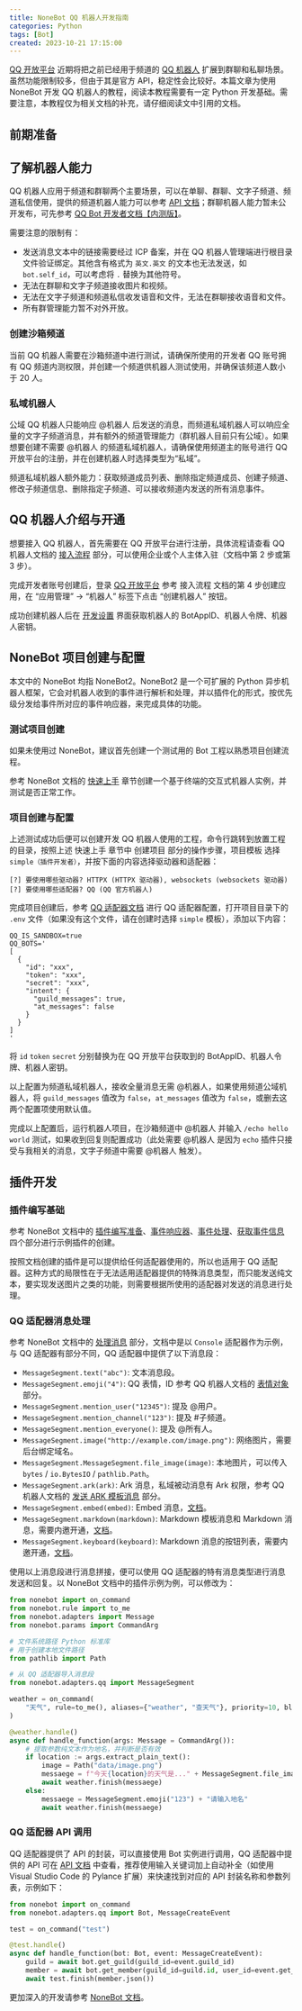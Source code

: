 ```yaml
---
title: NoneBot QQ 机器人开发指南
categories: Python
tags: [Bot]
created: 2023-10-21 17:15:00
---
```


[QQ 开放平台](https://q.qq.com/#/) 近期将把之前已经用于频道的 [QQ 机器人](https://bot.q.qq.com/wiki) 扩展到群聊和私聊场景。虽然功能限制较多，但由于其是官方 API，稳定性会比较好。本篇文章为使用 NoneBot 开发 QQ 机器人的教程，阅读本教程需要有一定 Python 开发基础。需要注意，本教程仅为相关文档的补充，请仔细阅读文中引用的文档。

## 前期准备

## 了解机器人能力

QQ 机器人应用于频道和群聊两个主要场景，可以在单聊、群聊、文字子频道、频道私信使用，提供的频道机器人能力可以参考 [API 文档](https://bot.q.qq.com/wiki/develop/api/)；群聊机器人能力暂未公开发布，可先参考 [QQ Bot 开发者文档【内测版】](https://docs.qq.com/doc/DRkVHT1N2a1JYSnVr)。

需要注意的限制有：

- 发送消息文本中的链接需要经过 ICP 备案，并在 QQ 机器人管理端进行根目录文件验证绑定。其他含有格式为 `英文.英文` 的文本也无法发送，如 `bot.self_id`，可以考虑将 `.` 替换为其他符号。
- 无法在群聊和文字子频道接收图片和视频。
- 无法在文字子频道和频道私信收发语音和文件，无法在群聊接收语音和文件。
- 所有群管理能力暂不对外开放。

### 创建沙箱频道

当前 QQ 机器人需要在沙箱频道中进行测试，请确保所使用的开发者 QQ 账号拥有 QQ 频道内测权限，并创建一个频道供机器人测试使用，并确保该频道人数小于 20 人。

### 私域机器人

公域 QQ 机器人只能响应 @机器人 后发送的消息，而频道私域机器人可以响应全量的文字子频道消息，并有额外的频道管理能力（群机器人目前只有公域）。如果想要创建不需要 @机器人 的频道私域机器人，请确保使用频道主的账号进行 QQ 开放平台的注册，并在创建机器人时选择类型为“私域”。

频道私域机器人额外能力：获取频道成员列表、删除指定频道成员、创建子频道、修改子频道信息、删除指定子频道、可以接收频道内发送的所有消息事件。

## QQ 机器人介绍与开通

想要接入 QQ 机器人，首先需要在 QQ 开放平台进行注册，具体流程请查看 QQ 机器人文档的 [接入流程](https://bot.q.qq.com/wiki/#%E6%8E%A5%E5%85%A5%E6%B5%81%E7%A8%8B) 部分，可以使用企业或个人主体入驻（文档中第 2 步或第 3 步）。

完成开发者账号创建后，登录 [QQ 开放平台](https://q.qq.com/#/app/bot) 参考 接入流程 文档的第 4 步创建应用，在 “应用管理” → “机器人” 标签下点击 “创建机器人” 按钮。

成功创建机器人后在 [开发设置](https://q.qq.com/bot/#/developer/developer-setting) 界面获取机器人的 BotAppID、机器人令牌、机器人密钥。

## NoneBot 项目创建与配置

本文中的 NoneBot 均指 NoneBot2。NoneBot2 是一个可扩展的 Python 异步机器人框架，它会对机器人收到的事件进行解析和处理，并以插件化的形式，按优先级分发给事件所对应的事件响应器，来完成具体的功能。

### 测试项目创建

如果未使用过 NoneBot，建议首先创建一个测试用的 Bot 工程以熟悉项目创建流程。

参考 NoneBot 文档的 [快速上手](https://nonebot.dev/docs/quick-start) 章节创建一个基于终端的交互式机器人实例，并测试是否正常工作。

### 项目创建与配置

上述测试成功后便可以创建开发 QQ 机器人使用的工程，命令行跳转到放置工程的目录，按照上述 快速上手 章节中 创建项目 部分的操作步骤，项目模板 选择 `simple（插件开发者）`，并按下面的内容选择驱动器和适配器：

```
[?] 要使用哪些驱动器? HTTPX (HTTPX 驱动器), websockets (websockets 驱动器)
[?] 要使用哪些适配器? QQ (QQ 官方机器人)
```

完成项目创建后，参考 [QQ 适配器文档](https://github.com/nonebot/adapter-qq) 进行 QQ 适配器配置，打开项目目录下的 `.env` 文件（如果没有这个文件，请在创建时选择 `simple` 模板），添加以下内容：

```
QQ_IS_SANDBOX=true
QQ_BOTS='
[
  {
    "id": "xxx",
    "token": "xxx",
    "secret": "xxx",
    "intent": {
      "guild_messages": true,
      "at_messages": false
    }
  }
]
'
```

将 `id` `token` `secret` 分别替换为在 QQ 开放平台获取到的 BotAppID、机器人令牌、机器人密钥。

以上配置为频道私域机器人，接收全量消息无需 @机器人，如果使用频道公域机器人，将 `guild_messages` 值改为 `false`，`at_messages` 值改为 `false`，或删去这两个配置项使用默认值。

完成以上配置后，运行机器人项目，在沙箱频道中 @机器人 并输入 `/echo hello world` 测试，如果收到回复则配置成功（此处需要 @机器人 是因为 `echo` 插件只接受与我相关的消息，文字子频道中需要 @机器人 触发）。

## 插件开发

### 插件编写基础

参考 NoneBot 文档中的 [插件编写准备](https://nonebot.dev/docs/tutorial/create-plugin)、[事件响应器](https://nonebot.dev/docs/tutorial/matcher)、[事件处理](https://nonebot.dev/docs/tutorial/handler)、[获取事件信息](https://nonebot.dev/docs/tutorial/event-data) 四个部分进行示例插件的创建。

按照文档创建的插件是可以提供给任何适配器使用的，所以也适用于 QQ 适配器。这种方式的局限性在于无法适用适配器提供的特殊消息类型，而只能发送纯文本，要实现发送图片之类的功能，则需要根据所使用的适配器对发送的消息进行处理。

### QQ 适配器消息处理

参考 NoneBot 文档中的 [处理消息](https://nonebot.dev/docs/tutorial/message) 部分，文档中是以 `Console` 适配器作为示例，与 QQ 适配器有部分不同，QQ 适配器中提供了以下消息段：

- `MessageSegment.text("abc")`: 文本消息段。
- `MessageSegment.emoji("4")`: QQ 表情，ID 参考 QQ 机器人文档的 [表情对象](https://bot.q.qq.com/wiki/develop/api/openapi/emoji/model.html) 部分。
- `MessageSegment.mention_user("12345")`: 提及 @用户。
- `MessageSegment.mention_channel("123")`: 提及 #子频道。
- `MessageSegment.mention_everyone()`: 提及 @所有人。
- `MessageSegment.image("http://example.com/image.png")`: 网络图片，需要后台绑定域名。
- `MessageSegment.MessageSegment.file_image(image)`: 本地图片，可以传入 `bytes` / `io.BytesIO` / `pathlib.Path`。
- `MessageSegment.ark(ark)`: Ark 消息，私域被动消息有 Ark 权限，参考 QQ 机器人文档的 [发送 ARK 模板消息](https://bot.q.qq.com/wiki/develop/api/openapi/message/post_ark_messages.html) 部分。
- `MessageSegment.embed(embed)`: Embed 消息，[文档](https://bot.q.qq.com/wiki/develop/api/openapi/message/template/embed_message.html)。
- `MessageSegment.markdown(markdown)`: Markdown 模板消息和 Markdown 消息，需要内邀开通，[文档](https://bot.q.qq.com/wiki/develop/api/openapi/message/post_markdown_messages.html)。
- `MessageSegment.keyboard(keyboard)`: Markdown 消息的按钮列表，需要内邀开通，[文档](https://bot.q.qq.com/wiki/develop/api/openapi/message/message_keyboard.html)。

使用以上消息段进行消息拼接，便可以使用 QQ 适配器的特有消息类型进行消息发送和回复。以 NoneBot 文档中的插件示例为例，可以修改为：

```python
from nonebot import on_command
from nonebot.rule import to_me
from nonebot.adapters import Message
from nonebot.params import CommandArg

# 文件系统路径 Python 标准库
# 用于创建本地文件路径
from pathlib import Path

# 从 QQ 适配器导入消息段
from nonebot.adapters.qq import MessageSegment

weather = on_command(
    "天气", rule=to_me(), aliases={"weather", "查天气"}, priority=10, block=True
)

@weather.handle()
async def handle_function(args: Message = CommandArg()):
    # 提取参数纯文本作为地名，并判断是否有效
    if location := args.extract_plain_text():
        image = Path("data/image.png")
        messaege = f"今天{location}的天气是..." + MessageSegment.file_image(image)
        await weather.finish(messaege)
    else:
        messaege = MessageSegment.emoji("123") + "请输入地名"
        await weather.finish(messaege)
```

### QQ 适配器 API 调用

QQ 适配器提供了 API 的封装，可以直接使用 Bot 实例进行调用，QQ 适配器中提供的 API 可在 [API 文档](https://bot.q.qq.com/wiki/develop/api/) 中查看，推荐使用输入关键词加上自动补全（如使用 Visual Studio Code 的 Pylance 扩展）来快速找到对应的 API 封装名称和参数列表，示例如下：

```python
from nonebot import on_command
from nonebot.adapters.qq import Bot, MessageCreateEvent

test = on_command("test")

@test.handle()
async def handle_function(bot: Bot, event: MessageCreateEvent):
    guild = await bot.get_guild(guild_id=event.guild_id)
    member = await bot.get_member(guild_id=guild.id, user_id=event.get_user_id())
    await test.finish(member.json())
```

更加深入的开发请参考 [NoneBot 文档](https://nonebot.dev/docs)。
